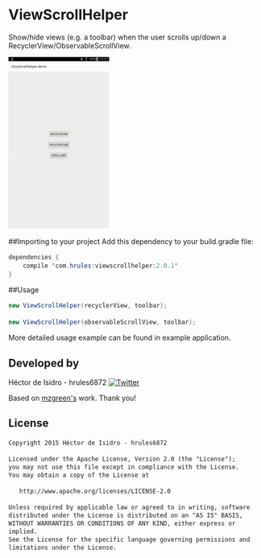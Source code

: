 ViewScrollHelper
=====
Show/hide views (e.g. a toolbar) when the user scrolls up/down a RecyclerView/ObservableScrollView.

![image](demo.gif)

##Importing to your project
Add this dependency to your build.gradle file:
```java
dependencies {
    compile 'com.hrules:viewscrollhelper:2.0.1'
}
```
##Usage
```java
new ViewScrollHelper(recyclerView, toolbar);

new ViewScrollHelper(observableScrollView, toolbar);
```
More detailed usage example can be found in example application.

Developed by
-------
Héctor de Isidro - hrules6872 [![Twitter](http://img.shields.io/badge/contact-@hector6872-blue.svg?style=flat)](http://twitter.com/hector6872)

Based on [mzgreen's](https://github.com/mzgreen/HideOnScrollExample) work. Thank you!

License
-------
    Copyright 2015 Héctor de Isidro - hrules6872

    Licensed under the Apache License, Version 2.0 (the "License");
    you may not use this file except in compliance with the License.
    You may obtain a copy of the License at

       http://www.apache.org/licenses/LICENSE-2.0

    Unless required by applicable law or agreed to in writing, software
    distributed under the License is distributed on an "AS IS" BASIS,
    WITHOUT WARRANTIES OR CONDITIONS OF ANY KIND, either express or implied.
    See the License for the specific language governing permissions and
    limitations under the License.
